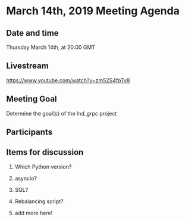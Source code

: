 # March 14th, 2019 Meeting Agenda

## Date and time

Thursday March 14th, at 20:00 GMT

## Livestream

https://www.youtube.com/watch?v=zm52S4fpTv8

## Meeting Goal

Determine the goal(s) of the lnd_grpc project

## Participants

## Items for discussion

1. Which Python version?

2. asyncio?

3. SQL?

4. Rebalancing script?

5. add more here!